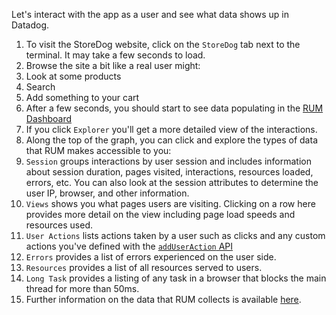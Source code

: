 Let's interact with the app as a user and see what data shows up in Datadog.

1. To visit the StoreDog website, click on the `StoreDog` tab next to the terminal. It may take a few seconds to load.
2. Browse the site a bit like a real user might:
  1. Look at some products
  2. Search
  3. Add something to your cart
2. After a few seconds, you should start to see data populating in the [RUM Dashboard](https://app.datadoghq.com/rum/list)
3. If you click `Explorer` you'll get a more detailed view of the interactions.
4. Along the top of the graph, you can click and explore the types of data that RUM makes accessible to you:
  1. `Session` groups interactions by user session and includes information about session duration, pages visited, interactions, resources loaded, errors, etc. You can also look at the session attributes to determine the user IP, browser, and other information.
  2. `Views` shows you what pages users are visiting. Clicking on a row here provides more detail on the view including page load speeds and resources used.
  3. `User Actions` lists actions taken by a user such as clicks and any custom actions you've defined with the [`addUserAction` API](https://docs.datadoghq.com/real_user_monitoring/browser/advanced_configuration/?tab=npm#custom-user-actions)
  4. `Errors` provides a list of errors experienced on the user side.
  5. `Resources` provides a list of all resources served to users.
  6. `Long Task` provides a listing of any task in a browser that blocks the main thread for more than 50ms.
5. Further information on the data that RUM collects is available [here](https://docs.datadoghq.com/real_user_monitoring/browser/data_collected/).